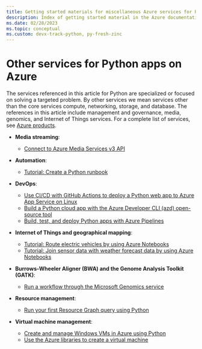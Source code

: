 ```yaml
---
title: Getting started materials for miscellaneous Azure services for Python apps
description: Index of getting started material in the Azure documentation for miscellaneous services used with Python apps.
ms.date: 02/28/2023
ms.topic: conceptual
ms.custom: devx-track-python, py-fresh-zinc
---
```


# Other services for Python apps on Azure

The services referenced in this article for Python are specialized or focused on solving a targeted problem. By other services we mean services other than the core services compute, networking, storage, and database. The references in this article include management and governance, media, genomics, and Internet of Things services. For a complete list of services, see [Azure products](https://azure.microsoft.com/products/).

- **Media streaming**:
  - [Connect to Azure Media Services v3 API](/azure/media-services/latest/configure-connect-python-howto)

- **Automation**:
  - [Tutorial: Create a Python runbook](/azure/automation/learn/automation-tutorial-runbook-textual-python-3)

- **DevOps**:
  - [Use CI/CD with GitHub Actions to deploy a Python web app to Azure App Service on Linux](/azure/developer/python/python-web-app-github-actions-app-service)
  - [Build a Python cloud app with the Azure Developer CLI (azd) open-source tool](/azure/developer/azure-developer-cli/get-started?pivots=programming-language-python)
  - [Build, test, and deploy Python apps with Azure Pipelines](/azure/devops/pipelines/ecosystems/python)

- **Internet of Things and geographical mapping**:
  - [Tutorial: Route electric vehicles by using Azure Notebooks](/azure/azure-maps/tutorial-ev-routing)
  - [Tutorial: Join sensor data with weather forecast data by using Azure Notebooks](/azure/azure-maps/weather-service-tutorial)

- **Burrows-Wheeler Aligner (BWA) and the Genome Analysis Toolkit (GATK)**:
  - [Run a workflow through the Microsoft Genomics service](/azure/genomics/quickstart-run-genomics-workflow-portal)

- **Resource management**:
  - [Run your first Resource Graph query using Python](/azure/governance/resource-graph/first-query-python)

- **Virtual machine management**:
  - [Create and manage Windows VMs in Azure using Python](/samples/azure-samples/virtual-machines-python-manage/azure-virtual-machines-management-samples---python)
  - [Use the Azure libraries to create a virtual machine](/azure/developer/python/sdk/examples/azure-sdk-example-virtual-machines)